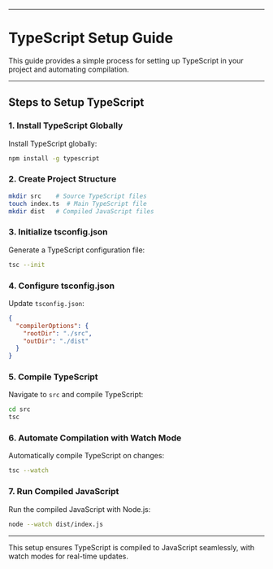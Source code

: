 
---

# TypeScript Setup Guide

This guide provides a simple process for setting up TypeScript in your project and automating compilation.

---

## Steps to Setup TypeScript

### 1. **Install TypeScript Globally**

Install TypeScript globally:

```bash
npm install -g typescript
```

### 2. **Create Project Structure**

```bash
mkdir src    # Source TypeScript files
touch index.ts  # Main TypeScript file
mkdir dist   # Compiled JavaScript files
```

### 3. **Initialize tsconfig.json**

Generate a TypeScript configuration file:

```bash
tsc --init
```

### 4. **Configure tsconfig.json**

Update `tsconfig.json`:

```json
{
  "compilerOptions": {
    "rootDir": "./src",
    "outDir": "./dist"
  }
}
```

### 5. **Compile TypeScript**

Navigate to `src` and compile TypeScript:

```bash
cd src
tsc
```

### 6. **Automate Compilation with Watch Mode**

Automatically compile TypeScript on changes:

```bash
tsc --watch
```

### 7. **Run Compiled JavaScript**

Run the compiled JavaScript with Node.js:

```bash
node --watch dist/index.js
```

---

This setup ensures TypeScript is compiled to JavaScript seamlessly, with watch modes for real-time updates.